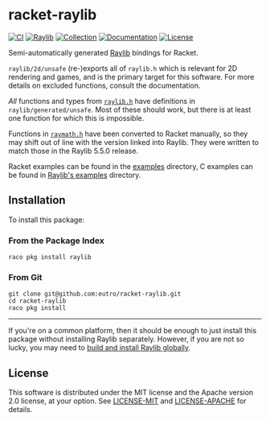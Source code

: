 # racket-raylib

[![CI](https://github.com/eutro/racket-raylib/actions/workflows/ci.yml/badge.svg)](https://github.com/eutro/racket-raylib/actions/workflows/ci.yml)
[![Raylib](https://img.shields.io/badge/raylib-5.5.0-green)](https://github.com/raysan5/raylib/releases/tag/5.5)
[![Collection](https://img.shields.io/badge/collection-raylib-blueviolet)](https://pkgs.racket-lang.org/package/raylib)
[![Documentation](https://img.shields.io/badge/docs-published-teal)](https://docs.racket-lang.org/raylib/)
[![License](https://img.shields.io/badge/license-MIT%2FApache--2.0-blue)](#license)

Semi-automatically generated
[Raylib](https://github.com/raysan5/raylib) bindings for Racket.

`raylib/2d/unsafe` (re-)exports all of `raylib.h` which is relevant
for 2D rendering and games, and is the primary target for this software.
For more details on excluded functions, consult the documentation.

_All_ functions and types from
[`raylib.h`](https://github.com/raysan5/raylib/blob/master/src/raylib.h)
have definitions in `raylib/generated/unsafe`. Most of these should
work, but there is at least one function for which this is impossible.

Functions in
[`raymath.h`](https://github.com/raysan5/raylib/blob/master/src/raymath.h)
have been converted to Racket manually, so they may shift out of line
with the version linked into Raylib. They were written to match those
in the Raylib 5.5.0 release.

Racket examples can be found in the [examples](examples) directory, C
examples can be found in [Raylib's
examples](https://github.com/raysan5/raylib/tree/master/examples)
directory.

## Installation

To install this package:

### From the Package Index

```shell
raco pkg install raylib
```

### From Git

```shell
git clone git@github.com:eutro/racket-raylib.git
cd racket-raylib
raco pkg install
```

---

If you're on a common platform, then it should be enough to just
install this package without installing Raylib separately. However, if
you are not so lucky, you may need to [build and install Raylib
globally](https://github.com/raysan5/raylib#build-and-installation).

## License

This software is distributed under the MIT license and the Apache
version 2.0 license, at your option. See [LICENSE-MIT](LICENSE-MIT)
and [LICENSE-APACHE](LICENSE-APACHE) for details.
